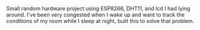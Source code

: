 Small random hardware project using ESP8266, DHT11, and lcd I had lying around. I've been very congested when I wake up and want to track the conditions of my room while I sleep at night, built this to solve that problem.
